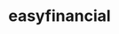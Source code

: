 ---
title: "easyfinancial"
url: /mississauga/easyfinancial-meadowvale-town-centre-circle/
shop: pawnbroker
---